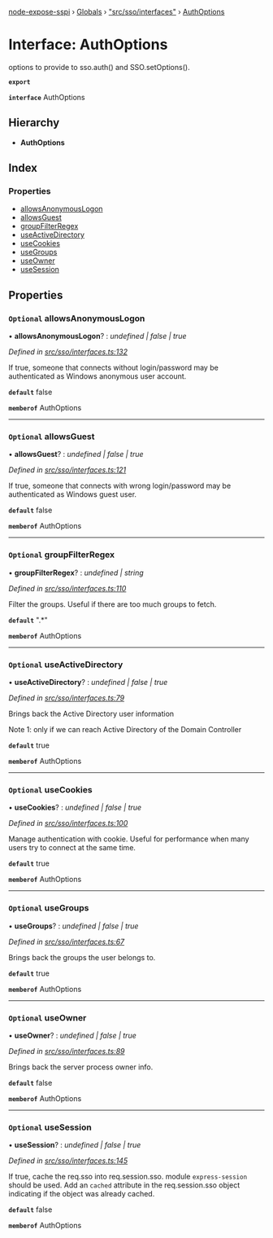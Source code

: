[node-expose-sspi](../README.md) › [Globals](../globals.md) › ["src/sso/interfaces"](../modules/_src_sso_interfaces_.md) › [AuthOptions](_src_sso_interfaces_.authoptions.md)

# Interface: AuthOptions

options to provide to sso.auth() and SSO.setOptions().

**`export`** 

**`interface`** AuthOptions

## Hierarchy

* **AuthOptions**

## Index

### Properties

* [allowsAnonymousLogon](_src_sso_interfaces_.authoptions.md#optional-allowsanonymouslogon)
* [allowsGuest](_src_sso_interfaces_.authoptions.md#optional-allowsguest)
* [groupFilterRegex](_src_sso_interfaces_.authoptions.md#optional-groupfilterregex)
* [useActiveDirectory](_src_sso_interfaces_.authoptions.md#optional-useactivedirectory)
* [useCookies](_src_sso_interfaces_.authoptions.md#optional-usecookies)
* [useGroups](_src_sso_interfaces_.authoptions.md#optional-usegroups)
* [useOwner](_src_sso_interfaces_.authoptions.md#optional-useowner)
* [useSession](_src_sso_interfaces_.authoptions.md#optional-usesession)

## Properties

### `Optional` allowsAnonymousLogon

• **allowsAnonymousLogon**? : *undefined | false | true*

*Defined in [src/sso/interfaces.ts:132](https://github.com/jlguenego/node-expose-sspi/blob/e4d7005/src/sso/interfaces.ts#L132)*

If true, someone that connects without login/password may be
authenticated as Windows anonymous user account.

**`default`** false

**`memberof`** AuthOptions

___

### `Optional` allowsGuest

• **allowsGuest**? : *undefined | false | true*

*Defined in [src/sso/interfaces.ts:121](https://github.com/jlguenego/node-expose-sspi/blob/e4d7005/src/sso/interfaces.ts#L121)*

If true, someone that connects with wrong login/password may be
authenticated as Windows guest user.

**`default`** false

**`memberof`** AuthOptions

___

### `Optional` groupFilterRegex

• **groupFilterRegex**? : *undefined | string*

*Defined in [src/sso/interfaces.ts:110](https://github.com/jlguenego/node-expose-sspi/blob/e4d7005/src/sso/interfaces.ts#L110)*

Filter the groups. Useful if there are too much groups to fetch.

**`default`** ".*"

**`memberof`** AuthOptions

___

### `Optional` useActiveDirectory

• **useActiveDirectory**? : *undefined | false | true*

*Defined in [src/sso/interfaces.ts:79](https://github.com/jlguenego/node-expose-sspi/blob/e4d7005/src/sso/interfaces.ts#L79)*

Brings back the Active Directory user information

Note 1: only if we can reach Active Directory of the Domain Controller

**`default`** true

**`memberof`** AuthOptions

___

### `Optional` useCookies

• **useCookies**? : *undefined | false | true*

*Defined in [src/sso/interfaces.ts:100](https://github.com/jlguenego/node-expose-sspi/blob/e4d7005/src/sso/interfaces.ts#L100)*

Manage authentication with cookie.
Useful for performance when many users try to connect at the same time.

**`default`** true

**`memberof`** AuthOptions

___

### `Optional` useGroups

• **useGroups**? : *undefined | false | true*

*Defined in [src/sso/interfaces.ts:67](https://github.com/jlguenego/node-expose-sspi/blob/e4d7005/src/sso/interfaces.ts#L67)*

Brings back the groups the user belongs to.

**`default`** true

**`memberof`** AuthOptions

___

### `Optional` useOwner

• **useOwner**? : *undefined | false | true*

*Defined in [src/sso/interfaces.ts:89](https://github.com/jlguenego/node-expose-sspi/blob/e4d7005/src/sso/interfaces.ts#L89)*

Brings back the server process owner info.

**`default`** false

**`memberof`** AuthOptions

___

### `Optional` useSession

• **useSession**? : *undefined | false | true*

*Defined in [src/sso/interfaces.ts:145](https://github.com/jlguenego/node-expose-sspi/blob/e4d7005/src/sso/interfaces.ts#L145)*

If true, cache the req.sso into req.session.sso.
module `express-session` should be used.
Add an `cached` attribute in the req.session.sso object
indicating if the object was already cached.

**`default`** false

**`memberof`** AuthOptions
